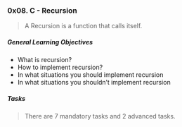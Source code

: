### 0x08. C - Recursion   
> A Recursion is a function that calls itself.  

##### General Learning Objectives  
- What is recursion?  
- How to implement recursion?   
- In what situations you should implement recursion  
- In what situations you shouldn’t implement recursion   

##### Tasks  
> There are 7 mandatory tasks and 2 advanced tasks.  
